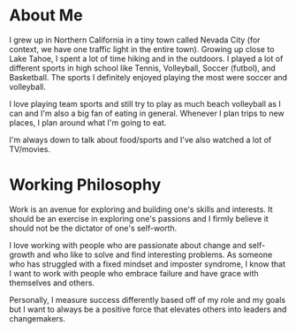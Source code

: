 # About Me

I grew up in Northern California in a tiny town called Nevada City (for context, we have one traffic light in the entire town). Growing up close to Lake Tahoe, I spent a lot of time hiking and in the outdoors. I played a lot of different sports in high school like Tennis, Volleyball, Soccer (futbol), and Basketball. The sports I definitely enjoyed playing the most were soccer and volleyball. 

I love playing team sports and still try to play as much beach volleyball as I can and I'm also a big fan of eating in general. Whenever I plan trips to new places, I plan around what I'm going to eat.

I'm always down to talk about food/sports and I've also watched a lot of TV/movies. 

# Working Philosophy
Work is an avenue for exploring and building one's skills and interests. It should be an exercise in exploring one's passions and I firmly believe it should not be the dictator of one's self-worth. 

I love working with people who are passionate about change and self-growth and who like to solve and find interesting problems. As someone who has struggled with a fixed mindset and imposter syndrome, I know that I want to work with people who embrace failure and have grace with themselves and others. 

Personally, I measure success differently based off of my role and my goals but I want to always be a positive force that elevates others into leaders and changemakers. 

